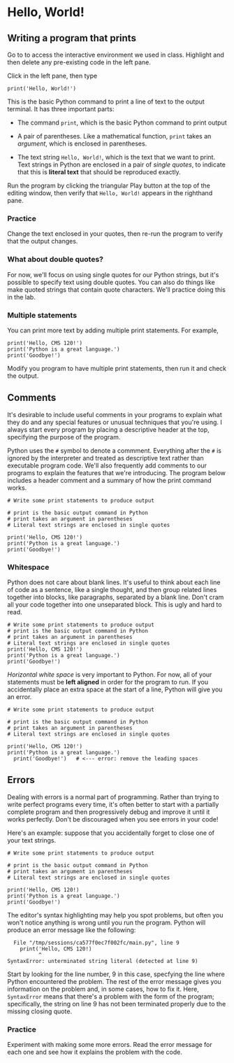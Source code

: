 # Hello, World!

## Writing a program that prints

Go to [](trinket.io/python3) to access the interactive environment we used in class. Highlight and then delete any pre-existing code in the left pane.

Click in the left pane, then type
```
print('Hello, World!')
```
This is the basic Python command to print a line of text to the output terminal. It has three important parts:

- The command `print`, which is the basic Python command to print output

- A pair of parentheses. Like a mathematical function, `print` takes an *argument*, which is enclosed in parentheses.
  
- The text string `Hello, World!`, which is the text that we want to print. Text strings in Python are enclosed in a pair of *single quotes*, to indicate that this is **literal text** that should be reproduced exactly.

Run the program by clicking the triangular Play button at the top of the editing window, then verify that `Hello, World!` appears in the righthand pane.

### Practice

Change the text enclosed in your quotes, then re-run the program to verify that the output changes.

### What about double quotes?

For now, we'll focus on using single quotes for our Python strings, but it's possible to specify text using double quotes. You can also do things like make quoted strings that contain quote characters. We'll practice doing this in the lab.

### Multiple statements

You can print more text by adding multiple print statements. For example,
```
print('Hello, CMS 120!')
print('Python is a great language.')
print('Goodbye!')
```
Modify you program to have multiple print statements, then run it and check the output.

## Comments

It's desirable to include useful comments in your programs to explain what they do and any special features or unusual techniques that you're using. I always start every program by placing a descriptive header at the top, specifying the purpose of the program.

Python uses the `#` symbol to denote a commment. Everything after the `#` is ignored by the interpreter and treated as descriptive text rather than executable program code. We'll also frequently add comments to our programs to explain the features that we're introducing. The program below includes a header comment and a summary of how the print command works.
```
# Write some print statements to produce output 

# print is the basic output command in Python
# print takes an argument in parentheses
# Literal text strings are enclosed in single quotes

print('Hello, CMS 120!')
print('Python is a great language.')
print('Goodbye!')
```

### Whitespace

Python does not care about blank lines. It's useful to think about each line of code as a sentence, like a single thought, and then group related lines together into blocks, like paragraphs, separated by a blank line. Don't cram all your code together into one unseparated block. This is ugly and hard to read.
```
# Write some print statements to produce output 
# print is the basic output command in Python
# print takes an argument in parentheses
# Literal text strings are enclosed in single quotes
print('Hello, CMS 120!')
print('Python is a great language.')
print('Goodbye!')
```
*Horizontal white space* is very important to Python. For now, all of your statements must be **left aligned** in order for the program to run. If you accidentally place an extra space at the start of a line, Python will give you an error.
```
# Write some print statements to produce output

# print is the basic output command in Python
# print takes an argument in parentheses
# Literal text strings are enclosed in single quotes

print('Hello, CMS 120!')
print('Python is a great language.')
  print('Goodbye!')   # <--- error: remove the leading spaces
```

## Errors

Dealing with errors is a normal part of programming. Rather than trying to write perfect programs every time, it's often better to start with a partially complete program and then progressively debug and improve it until it works perfectly. Don't be discouraged when you see errors in your code!

Here's an example: suppose that you accidentally forget to close one of your text strings.
```
# Write some print statements to produce output 

# print is the basic output command in Python
# print takes an argument in parentheses
# Literal text strings are enclosed in single quotes

print('Hello, CMS 120!)
print('Python is a great language.')
print('Goodbye!')
```
The editor's syntax highlighting may help you spot problems, but often you won't notice anything is wrong until you run the program. Python will produce an error message like the following:
```
  File "/tmp/sessions/ca577f0ec7f002fc/main.py", line 9
    print('Hello, CMS 120!)
          ^
SyntaxError: unterminated string literal (detected at line 9)
```
Start by looking for the line number, 9 in this case, specfying the line where Python encountered the problem. The rest of the error message gives you information on the problem and, in some cases, how to fix it. Here, `SyntaxError` means that there's a problem with the form of the program; specifically, the string on line 9 has not been terminated properly due to the missing closing quote.

### Practice

Experiment with making some more errors. Read the error message for each one and see how it explains the problem with the code.
